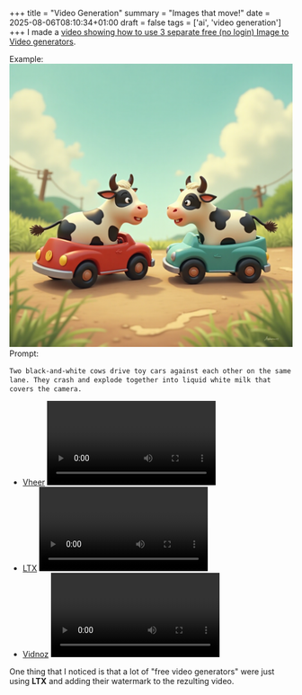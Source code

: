 +++
title = "Video Generation"
summary = "Images that move!"
date = 2025-08-06T08:10:34+01:00
draft = false
tags = ['ai', 'video generation']
+++
I made a [video showing how to use 3 separate free (no login) Image to Video generators](https://www.youtube.com/watch?v=7E8cTR_GsnE).

Example:
![input](input.png)
Prompt:
```
Two black-and-white cows drive toy cars against each other on the same lane. They crash and explode together into liquid white milk that covers the camera.
```

- [Vheer](www.vheer.com/app/image-to-video)
  ![(output)](Vheer.mp4)
- [LTX](www.vheer.com/app/image-to-video)
  ![(output)](ltx.mp4)
- [Vidnoz](https://www.vidnoz.com/image-to-video-ai.html)
  ![(output)](vidnoz.mp4)

One thing that I noticed is that a lot of "free video generators" were just using **LTX** and adding their watermark to the rezulting video.
